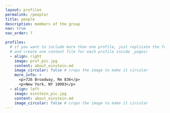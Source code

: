 ```yaml
---
layout: profiles
permalink: /people/
title: people
description: members of the group
nav: true
nav_order: 7

profiles:
  # if you want to include more than one profile, just replicate the following block
  # and create one content file for each profile inside _pages/
  - align: right
    image: prof_pic.jpg
    content: about_einstein.md
    image_circular: false # crops the image to make it circular
    more_info: >
      <p>726 Broadway, Rm 836</p>
      <p>New York, NY 10003</p>
  - align: left
    image: einstein_pic.jpg
    content: about_einstein.md
    image_circular: false # crops the image to make it circular
---
```

